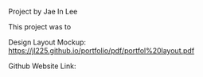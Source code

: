 Project by Jae In Lee

This project was to 

Design Layout Mockup: https://jl225.github.io/portfolio/pdf/portfol%20layout.pdf

Github Website Link: 